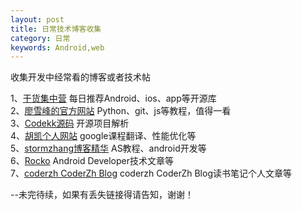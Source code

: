 ```yaml
---
layout: post
title: 日常技术博客收集
category: 日常
keywords: Android,web
---
```


收集开发中经常看的博客或者技术帖

1、[干货集中营](http://gank.io/) 每日推荐Android、ios、app等开源库<br/>
2、[廖雪峰的官方网站](http://www.liaoxuefeng.com/) Python、git、js等教程，值得一看<br/>
3、[Codekk源码](http://codekk.com/open-source-project-analysis) 开源项目解析<br/>
4、[胡凯个人网站](http://hukai.me/) google课程翻译、性能优化等<br/>
5、[stormzhang博客精华](http://www.stormzhang.com/) AS教程、android开发等<br/>
6、[Rocko](http://rocko.xyz/) Android Developer技术文章等<br/>
7、[coderzh CoderZh Blog](http://blog.coderzh.com/) coderzh CoderZh Blog读书笔记个人文章等<br/>

--未完待续，如果有丢失链接得请告知，谢谢！
